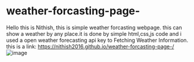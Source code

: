 # weather-forcasting-page-
Hello this is Nithish, this is simple weather forcasting webpage. this can show a weather by any place.it is done by simple html,css,js code and i used a open weather forecasting api key to Fetching Weather Information.
this is a link: https://nithish2016.github.io/weather-forcasting-page-/
![image](https://github.com/user-attachments/assets/50ed85a9-74ac-4a1b-b0dc-417e3f131ea8)

